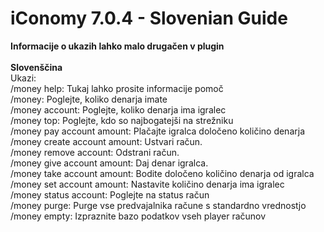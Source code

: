# iConomy 7.0.4 - Slovenian Guide
**Informacije o ukazih lahko malo drugačen v plugin**<br><br>
**Slovenščina**<br>
Ukazi:<br>
/money help: Tukaj lahko prosite informacije pomoč<br>
/money: Poglejte, koliko denarja imate<br>
/money account: Poglejte, koliko denarja ima igralec<br>
/money top: Poglejte, kdo so najbogatejši na strežniku<br>
/money pay account amount: Plačajte igralca določeno količino denarja<br>
/money create account amount: Ustvari račun.<br>
/money remove account: Odstrani račun.<br>
/money give account amount: Daj denar igralca.<br>
/money take account amount: Bodite določeno količino denarja od igralca<br>
/money set account amount: Nastavite količino denarja ima igralec<br>
/money status account: Poglejte na status račun<br>
/money purge: Purge vse predvajalnika račune s standardno vrednostjo<br>
/money empty: Izpraznite bazo podatkov vseh player računov
